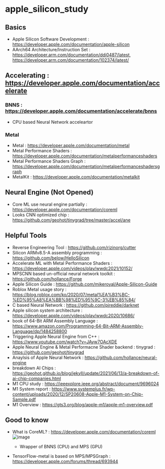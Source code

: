 # apple_silicon_study

## Basics
- Apple Silicon Software Development : https://developer.apple.com/documentation/apple-silicon
- AArch64 Architecture/Instruction Set : https://developer.arm.com/documentation/ddi0487/latest, https://developer.arm.com/documentation/102374/latest/

## Accelerating : https://developer.apple.com/documentation/accelerate

### BNNS : https://developer.apple.com/documentation/accelerate/bnns
- CPU based Neural Network acceleartor

### Metal
- Metal : https://developer.apple.com/documentation/metal
- Metal Performance Shaders : https://developer.apple.com/documentation/metalperformanceshaders
- Metal Performance Shaders Graph : https://developer.apple.com/documentation/metalperformanceshadersgraph
- MetalKit : https://developer.apple.com/documentation/metalkit

## Neural Engine (Not Opened)
- Core ML use neural engine partially : https://developer.apple.com/documentation/coreml
- Looks CNN optimized chip : https://github.com/geohot/tinygrad/tree/master/accel/ane

## Helpful Tools
- Reverse Engineering Tool : https://github.com/rizinorg/cutter
- Silicon ARMv8.5-A assembly programming : https://github.com/below/HelloSilicon
- Accelerate ML with Metal Performance Shaders : https://developer.apple.com/videos/play/wwdc2021/10152/
- MPSCNN based un-official neural network toolkit : https://github.com/hollance/Forge
- Apple Silicon Guide : https://github.com/mikeroyal/Apple-Silicon-Guide
- Roblox Metal usage story : https://blog.roblox.com/ko/2020/07/metal%EA%B3%BC-%ED%95%A8%EA%BB%98%ED%95%9C-3%EB%85%84/
- C based Neural Network : https://github.com/pjreddie/darknet
- Apple silicon system architecture : https://developer.apple.com/videos/play/wwdc2020/10686/
- book of 64-Bit ARM Assembly Language : https://www.amazon.com/Programming-64-Bit-ARM-Assembly-Language/dp/1484258800
- Triggering Apple Neural Engine from C++ : https://www.youtube.com/watch?v=JAyw7OAcXDE
- Apple Neural Engine & Metal Performacne Shader backend : tinygrad : https://github.com/geohot/tinygrad
- Anaylsis of Apple Neural Network : https://github.com/hollance/neural-engine
- breakdown AI Chips : https://geohot.github.io/blog/jekyll/update/2021/06/13/a-breakdown-of-ai-chip-companies.html
- M1 CPU study : https://ieeexplore.ieee.org/abstract/document/9696024
- M1 System report : https://www.systemplus.fr/wp-content/uploads/2020/12/SP20608-Apple-M1-System-on-Chip-Sample.pdf
- M1 Overview : https://gts3.org/blog/apple-m1/apple-m1-overview.pdf

## Good to know
- What is CoreML? : https://developer.apple.com/documentation/coreml
  ![image](https://user-images.githubusercontent.com/3917185/157598219-66ca0da4-34f1-4576-83ba-02a8c0b8b834.png)
  - Wrapper of BNNS (CPU) and MPS (GPU)

- TensorFlow-metal is based on MPS/MPSGraph : https://developer.apple.com/forums/thread/693944
